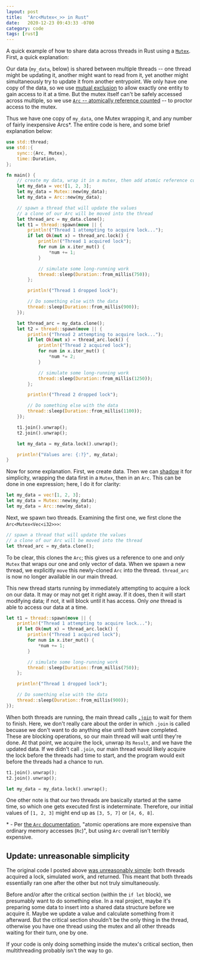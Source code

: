 ```yaml
---
layout: post
title:  "Arc<Mutex<_>> in Rust"
date:   2020-12-23 09:43:33 -0700
category: code
tags: [rust]
---
```


A quick example of how to share data across threads in Rust using a [`Mutex`](https://doc.rust-lang.org/std/sync/struct.Mutex.html). First, a quick explanation:

Our data (`my_data`, below) is shared between multiple threads -- one thread might be updating it, another might want to read from it, yet another might simultaneously try to update it from another entrypoint. We only have one copy of the data, so we use [mutual exclusion](https://en.wikipedia.org/wiki/Lock_(computer_science)) to allow exactly one entity to gain access to it at a time. But the mutex itself can't be safely accessed across multiple, so we use [`Arc` -- atomically reference counted](https://doc.rust-lang.org/std/sync/struct.Arc.html) -- to proctor access to the mutex.

Thus we have one copy of `my_data`, one Mutex wrapping it, and any number of fairly inexpensive Arcs\*. The entire code is here, and some brief explanation below:

```rust
use std::thread;
use std::{
    sync::{Arc, Mutex},
    time::Duration,
};

fn main() {
    // create my data, wrap it in a mutex, then add atomic reference couting
    let my_data = vec![1, 2, 3];
    let my_data = Mutex::new(my_data);
    let my_data = Arc::new(my_data);

    // spawn a thread that will update the values
    // a clone of our Arc will be moved into the thread
    let thread_arc = my_data.clone();
    let t1 = thread::spawn(move || {
        println!("Thread 1 attempting to acquire lock...");
        if let Ok(mut x) = thread_arc.lock() {
            println!("Thread 1 acquired lock");
            for num in x.iter_mut() {
                *num += 1;
            }

            // simulate some long-running work
            thread::sleep(Duration::from_millis(750));
        };

        println!("Thread 1 dropped lock");

        // Do something else with the data
        thread::sleep(Duration::from_millis(900));
    });

    let thread_arc = my_data.clone();
    let t2 = thread::spawn(move || {
        println!("Thread 2 attempting to acquire lock...");
        if let Ok(mut x) = thread_arc.lock() {
            println!("Thread 2 acquired lock");
            for num in x.iter_mut() {
                *num *= 2;
            }

            // simulate some long-running work
            thread::sleep(Duration::from_millis(1250));
        };

        println!("Thread 2 dropped lock");

        // Do something else with the data
        thread::sleep(Duration::from_millis(1100));
    });

    t1.join().unwrap();
    t2.join().unwrap();

    let my_data = my_data.lock().unwrap();

    println!("Values are: {:?}", my_data);
}
```

Now for some explanation. First, we create data. Then we can [shadow](https://doc.rust-lang.org/rust-by-example/variable_bindings/scope.html) it for simplicity, wrapping the data first in a `Mutex`, then in an `Arc`. This can be done in one expression; here, I do it for clarity:

```rust
let my_data = vec![1, 2, 3];
let my_data = Mutex::new(my_data);
let my_data = Arc::new(my_data);
```

Next, we spawn two threads. Examining the first one, we first clone the `Arc<Mutex<Vec<i32>>>`:

```rust
// spawn a thread that will update the values
// a clone of our Arc will be moved into the thread
let thread_arc = my_data.clone();
```

To be clear, this clones the `Arc`; this gives us a reference to one and _only_ `Mutex` that wraps our one and only vector of data. When we spawn a new thread, we explicitly `move` this newly-cloned `Arc` into the thread. `thread_arc` is now no longer available in our main thread.

This new thread starts running by immediately attempting to acquire a lock on our data. It may or may not get it right away. If it does, then it will start modifying data; if not, it will block until it has access. Only *one* thread is able to access our data at a time.

```rust
let t1 = thread::spawn(move || {
    println!("Thread 1 attempting to acquire lock...");
    if let Ok(mut x) = thread_arc.lock() {
        println!("Thread 1 acquired lock");
        for num in x.iter_mut() {
            *num += 1;
        }

        // simulate some long-running work
        thread::sleep(Duration::from_millis(750));
    };

    println!("Thread 1 dropped lock");

    // Do something else with the data
    thread::sleep(Duration::from_millis(900));
});
```

When both threads are running, the main thread calls [`.join`](https://doc.rust-lang.org/std/thread/struct.JoinHandle.html#method.join) to wait for them to finish. Here, we don't really care about the order in which `.join` is called becuase we don't want to do anything else until *both* have completed. These are blocking operations, so our main thread will wait until they're done. At that point, we acquire the lock, unwrap its `Result`, and we have the updated data. If we didn't call `.join`, our main thread would likely acquire the lock before the threads had time to start, and the program would exit before the threads had a chance to run.

```rust
t1.join().unwrap();
t2.join().unwrap();

let my_data = my_data.lock().unwrap();
```

One other note is that our two threads are basically started at the same time, so which one gets executed first is indeterminate. Therefore, our initial values of `[1, 2, 3]` might end up as `[3, 5, 7]` or `[4, 6, 8]`.

\* - Per [the `Arc` documentation](https://doc.rust-lang.org/std/sync/struct.Arc.html#thread-safety), "atomic operations are more expensive than ordinary memory accesses (`Rc`)", but using `Arc` overall isn't terribly expensive.

## Update: unreasonable simplicity
The original code I posted above [was unreasonably simple](https://github.com/aeshirey/aeshirey.github.io/issues/5): both threads acquired a lock, simulated work, and returned. This meant that both threads essentially ran one after the other but not truly simultaneously.

Before and/or after the critical section (within the `if let` block), we presumably want to do something else. In a real project, maybe it's preparing some data to insert into a shared data structure before we acquire it. Maybe we update a value and calculate something from it afterward. But the critical section shouldn't be the only thing in the thread, otherwise you have one thread using the mutex and all other threads waiting for their turn, one by one.

If your code is only doing something inside the mutex's critical section, then multithreading probably isn't the way to go.